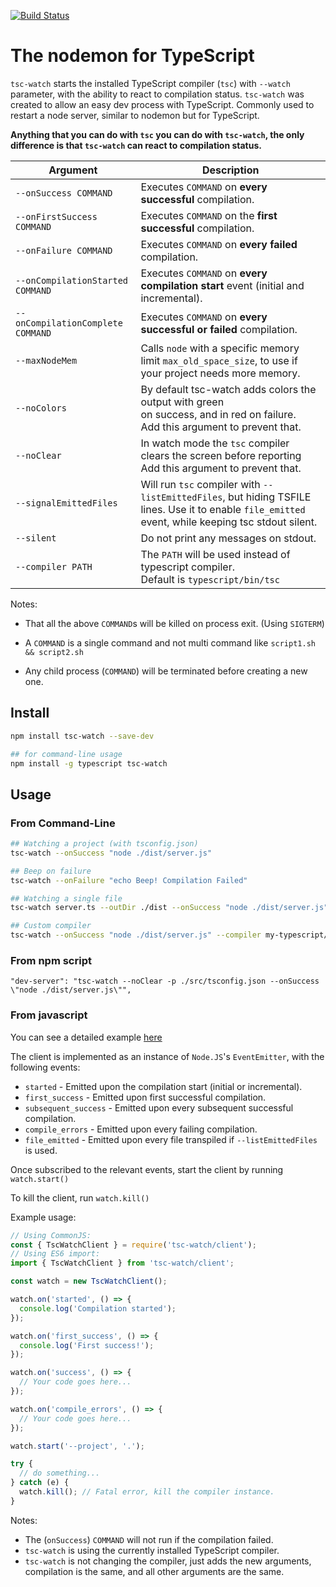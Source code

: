 [![Build Status](https://travis-ci.com/gilamran/tsc-watch.svg?branch=master)](https://travis-ci.com/gilamran/tsc-watch)

# The nodemon for TypeScript

`tsc-watch` starts the installed TypeScript compiler (`tsc`) with `--watch` parameter, with the ability to react to compilation status.
`tsc-watch` was created to allow an easy dev process with TypeScript. Commonly used to restart a node server, similar to nodemon but for TypeScript.

**Anything that you can do with `tsc` you can do with `tsc-watch`, the only difference is that `tsc-watch` can react to compilation status.**

| Argument                          | Description                                                                                                                                         |
| --------------------------------- | --------------------------------------------------------------------------------------------------------------------------------------------------- |
| `--onSuccess COMMAND`             | Executes `COMMAND` on **every successful** compilation.                                                                                             |
| `--onFirstSuccess COMMAND`        | Executes `COMMAND` on the **first successful** compilation.                                                                                         |
| `--onFailure COMMAND`             | Executes `COMMAND` on **every failed** compilation.                                                                                                 |
| `--onCompilationStarted COMMAND`  | Executes `COMMAND` on **every compilation start** event (initial and incremental).                                                                  |
| `--onCompilationComplete COMMAND` | Executes `COMMAND` on **every successful or failed** compilation.                                                                                   |
| `--maxNodeMem`                    | Calls `node` with a specific memory limit `max_old_space_size`, to use if your project needs more memory.                                           |
| `--noColors`                      | By default tsc-watch adds colors the output with green<br>on success, and in red on failure. <br>Add this argument to prevent that.                 |
| `--noClear`                       | In watch mode the `tsc` compiler clears the screen before reporting<br>Add this argument to prevent that.                                           |
| `--signalEmittedFiles`            | Will run `tsc` compiler with `--listEmittedFiles`, but hiding TSFILE lines. Use it to enable `file_emitted` event, while keeping tsc stdout silent. |
| `--silent`                        | Do not print any messages on stdout.                                                                                                                |
| `--compiler PATH`                 | The `PATH` will be used instead of typescript compiler.<br>Default is `typescript/bin/tsc`                                                          |

Notes:

- That all the above `COMMAND`s will be killed on process exit. (Using `SIGTERM`)

- A `COMMAND` is a single command and not multi command like `script1.sh && script2.sh`

- Any child process (`COMMAND`) will be terminated before creating a new one.

## Install

```sh
npm install tsc-watch --save-dev
```

```sh
## for command-line usage
npm install -g typescript tsc-watch
```

## Usage

### From Command-Line

```sh
## Watching a project (with tsconfig.json)
tsc-watch --onSuccess "node ./dist/server.js"

## Beep on failure
tsc-watch --onFailure "echo Beep! Compilation Failed"

## Watching a single file
tsc-watch server.ts --outDir ./dist --onSuccess "node ./dist/server.js"

## Custom compiler
tsc-watch --onSuccess "node ./dist/server.js" --compiler my-typescript/bin/tsc
```

### From npm script

```
"dev-server": "tsc-watch --noClear -p ./src/tsconfig.json --onSuccess \"node ./dist/server.js\"",
```

### From javascript

You can see a detailed example [here](https://github.com/gilamran/tsc-watch/blob/master/tsc-watch-client-example.js)

The client is implemented as an instance of `Node.JS`'s `EventEmitter`, with the following events:

- `started` - Emitted upon the compilation start (initial or incremental).
- `first_success` - Emitted upon first successful compilation.
- `subsequent_success` - Emitted upon every subsequent successful compilation.
- `compile_errors` - Emitted upon every failing compilation.
- `file_emitted` - Emitted upon every file transpiled if `--listEmittedFiles` is used.

Once subscribed to the relevant events, start the client by running `watch.start()`

To kill the client, run `watch.kill()`

Example usage:

```javascript
// Using CommonJS:
const { TscWatchClient } = require('tsc-watch/client');
// Using ES6 import:
import { TscWatchClient } from 'tsc-watch/client';

const watch = new TscWatchClient();

watch.on('started', () => {
  console.log('Compilation started');
});

watch.on('first_success', () => {
  console.log('First success!');
});

watch.on('success', () => {
  // Your code goes here...
});

watch.on('compile_errors', () => {
  // Your code goes here...
});

watch.start('--project', '.');

try {
  // do something...
} catch (e) {
  watch.kill(); // Fatal error, kill the compiler instance.
}
```

Notes:

- The (`onSuccess`) `COMMAND` will not run if the compilation failed.
- `tsc-watch` is using the currently installed TypeScript compiler.
- `tsc-watch` is not changing the compiler, just adds the new arguments, compilation is the same, and all other arguments are the same.
